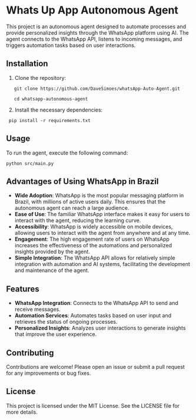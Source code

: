 # Whats Up App Autonomous Agent

This project is an autonomous agent designed to automate processes and provide personalized insights through the WhatsApp platform using AI. The agent connects to the WhatsApp API, listens to incoming messages, and triggers automation tasks based on user interactions.


## Installation

1. Clone the repository:
 ```
    git clone https://github.com/DaveSimoes/whatsApp-Auto-Agent.git
 ```
 ```
    cd whatsapp-autonomous-agent
 ```
2. Install the necessary dependencies:
   
  ```
   pip install -r requirements.txt
 ```
## Usage

To run the agent, execute the following command:
 ```
python src/main.py
 ```
## Advantages of Using WhatsApp in Brazil

- **Wide Adoption**: WhatsApp is the most popular messaging platform in Brazil, with millions of active users daily. This ensures that the autonomous agent can reach a large audience.
- **Ease of Use**: The familiar WhatsApp interface makes it easy for users to interact with the agent, reducing the learning curve.
- **Accessibility**: WhatsApp is widely accessible on mobile devices, allowing users to interact with the agent from anywhere and at any time.
- **Engagement**: The high engagement rate of users on WhatsApp increases the effectiveness of the automations and personalized insights provided by the agent.
- **Simple Integration**: The WhatsApp API allows for relatively simple integration with automation and AI systems, facilitating the development and maintenance of the agent.

## Features

- **WhatsApp Integration**: Connects to the WhatsApp API to send and receive messages.
- **Automation Services**: Automates tasks based on user input and retrieves the status of ongoing processes.
- **Personalized Insights**: Analyzes user interactions to generate insights that improve the user experience.

## Contributing

Contributions are welcome! Please open an issue or submit a pull request for any improvements or bug fixes.

## License

This project is licensed under the MIT License. See the LICENSE file for more details.
